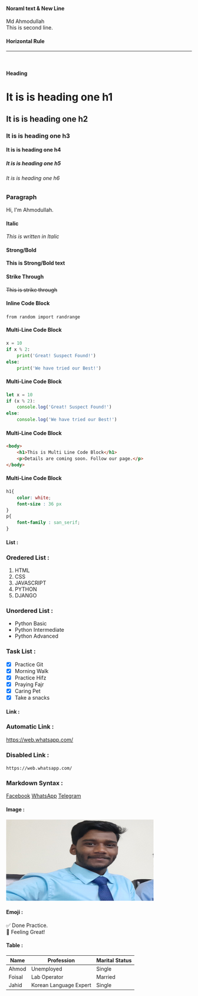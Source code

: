 <!--Markdown Practce-->

#### Noraml text & New Line
Md Ahmodullah  
This is second line.

#### Horizontal Rule
---
<br>

#### Heading
# It is is heading one h1
## It is is heading one h2
### It is is heading one h3
#### It is is heading one h4
##### It is is heading one h5
###### It is is heading one h6

### Paragraph
<p> Hi, I'm Ahmodullah.</p>

#### Italic
_This is written in Italic_

#### Strong/Bold
__This is Strong/Bold text__

#### Strike Through
~~This is strike through~~

#### Inline Code Block
`from random import randrange`

#### Multi-Line Code Block
```python
x = 10
if x % 2:
    print('Great! Suspect Found!')
else:
    print('We have tried our Best!')
```

#### Multi-Line Code Block
```javascript
let x = 10
if (x % 2):
    console.log('Great! Suspect Found!')
else:
    console.log('We have tried our Best!')
```

#### Multi-Line Code Block
```HTML
<body>
    <h1>This is Multi Line Code Block</h1>
    <p>Details are coming soon. Follow our page.</p>
</body>
```

#### Multi-Line Code Block
```css
h1{
    color: white;
    font-size : 36 px
}
p{
    font-family : san_serif;
}
```

#### List :

### Oredered List :
1. HTML
2. CSS
3. JAVASCRIPT
4. PYTHON
5. DJANGO

### Unordered List :
- Python Basic
- Python Intermediate
- Python Advanced

### Task List :
- [x] Practice Git
- [x] Morning Walk
- [x] Practice Hifz
- [x] Praying Fajr
- [x] Caring Pet
- [x] Take a snacks

#### Link : 

### Automatic Link :
https://web.whatsapp.com/

### Disabled Link :
`https://web.whatsapp.com/`

### Markdown Syntax :
[Facebook](https://www.youtube.com/)
[WhatsApp](https://www.youtube.com/)
[Telegram](https://www.youtube.com/)


#### Image :
<!--![my_image](./images/resizes-git-pro.jpg)-->

<img src='./images/resizes-git-pro.jpg' height="220px" width="400px" title="my_image">


#### Emoji :
✅ Done Practice.  
🥰 Feeling Great!

#### Table :

| Name | Profession | Marital Status |
| ---- | ---------- | -------------- |
| Ahmod | Unemployed | Single |  
| Foisal | Lab Operator | Married |  
| Jahid | Korean Language Expert | Single|





